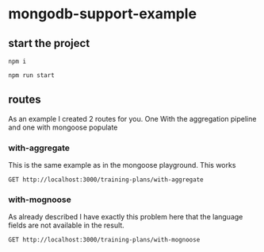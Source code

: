 # mongodb-support-example

## start the project

```
npm i
```

```
npm run start
```

## routes

As an example I created 2 routes for you. 
One With the aggregation pipeline and one with mongoose populate



### with-aggregate

This is the same example as in the mongoose playground. 
This works

```
GET http://localhost:3000/training-plans/with-aggregate
```

### with-mognoose

As already described I have exactly this problem here that the language fields are not available in the result.

```
GET http://localhost:3000/training-plans/with-mognoose
```


